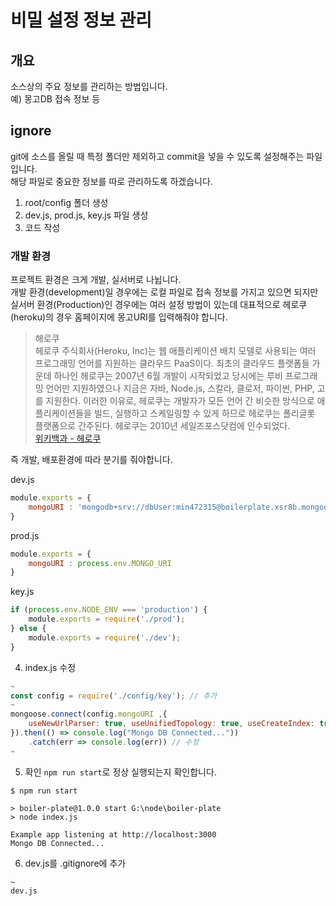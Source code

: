 # 비밀 설정 정보 관리

## 개요

소스상의 주요 정보를 관리하는 방법입니다.<br>
예) 몽고DB 접속 정보 등

## ignore

git에 소스를 올릴 때 특정 폴더만 제외하고 commit을 넣을 수 있도록 설정해주는 파일입니다.<br>
해당 파일로 중요한 정보를 따로 관리하도록 하겠습니다.

1. root/config 폴더 생성
2. dev.js, prod.js, key.js 파일 생성
3. 코드 작성

### 개발 환경

프로젝트 환경은 크게 개발, 실서버로 나뉩니다.<br>
개발 환경(development)일 경우에는 로컬 파일로 접속 정보를 가지고 있으면 되지만<br>
실서버 환경(Production)인 경우에는 여러 설정 방법이 있는데 대표적으로 헤로쿠(heroku)의 경우 홈페이지에 몽고URI를 입력해줘야 합니다.

> 해로쿠<br> 헤로쿠 주식회사(Heroku, Inc)는 웹 애플리케이션 배치 모델로 사용되는 여러 프로그래밍 언어를 지원하는 클라우드 PaaS이다. 최초의 클라우드 플랫폼들 가운데 하나인 헤로쿠는 2007년 6월 개발이 시작되었고 당시에는 루비 프로그래밍 언어만 지원하였으나 지금은 자바, Node.js, 스칼라, 클로저, 파이썬, PHP, 고를 지원한다. 이러한 이유로, 헤로쿠는 개발자가 모든 언어 간 비슷한 방식으로 애플리케이션들을 빌드, 실행하고 스케일링할 수 있게 하므로 헤로쿠는 폴리글롯 플랫폼으로 간주된다. 헤로쿠는 2010년 세일즈포스닷컴에 인수되었다. <br> [위키백과 - 헤로쿠](https://ko.wikipedia.org/wiki/%ED%97%A4%EB%A1%9C%EC%BF%A0)

즉 개발, 배포환경에 따라 분기를 줘야합니다.

dev.js
```js
module.exports = {
    mongoURI : 'mongodb+srv://dbUser:min472315@boilerplate.xsr8b.mongodb.net/<dbname>?retryWrites=true&w=majority'
}
```

prod.js
```js
module.exports = {
    mongoURI : process.env.MONGO_URI
}
```

key.js
```js
if (process.env.NODE_ENV === 'production') {
    module.exports = require('./prod');
} else {
    module.exports = require('./dev');
}
```

4. index.js 수정

```js
~
const config = require('./config/key'); // 추가
~
mongoose.connect(config.mongoURI ,{
	useNewUrlParser: true, useUnifiedTopology: true, useCreateIndex: true, useFindAndModify: false
}).then(() => console.log("Mongo DB Connected..."))
	.catch(err => console.log(err)) // 수정
~
```

5. 확인
`npm run start`로 정상 실행되는지 확인합니다.
```
$ npm run start

> boiler-plate@1.0.0 start G:\node\boiler-plate
> node index.js

Example app listening at http://localhost:3000
Mongo DB Connected...
```

6. dev.js를 .gitignore에 추가
```
~
dev.js
```